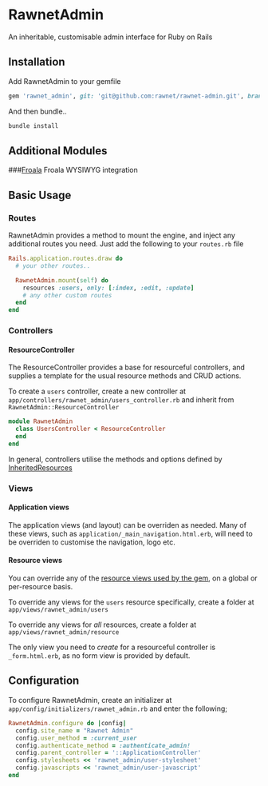 # RawnetAdmin

An inheritable, customisable admin interface for Ruby on Rails

## Installation

Add RawnetAdmin to your gemfile
```ruby
gem 'rawnet_admin', git: 'git@github.com:rawnet/rawnet-admin.git', branch: 'master'
```
And then bundle..
```sh
bundle install
```

## Additional Modules

###[Froala](https://github.com/rawnet/rawnet-admin-froala)
Froala WYSIWYG integration

## Basic Usage

### Routes

RawnetAdmin provides a method to mount the engine, and inject any additional routes you need. Just add the following to your `routes.rb` file

```ruby
Rails.application.routes.draw do
  # your other routes..

  RawnetAdmin.mount(self) do
    resources :users, only: [:index, :edit, :update]
    # any other custom routes
  end
end
```

### Controllers

#### ResourceController

The ResourceController provides a base for resourceful controllers, and supplies a template for the usual resource methods and CRUD actions. 

To create a `users` controller, create a new controller at `app/controllers/rawnet_admin/users_controller.rb` and inherit from `RawnetAdmin::ResourceController`

```ruby
module RawnetAdmin
  class UsersController < ResourceController
  end
end
```

In general, controllers utilise the methods and options defined by [InheritedResources](https://github.com/josevalim/inherited_resources)

### Views

#### Application views

The application views (and layout) can be overriden as needed. Many of these views, such as `application/_main_navigation.html.erb`, will need to be overriden to customise the navigation, logo etc. 

#### Resource views

You can override any of the [resource views used by the gem](https://github.com/rawnet/rawnet-admin/tree/master/app/views/rawnet_admin/resource), on a global or per-resource basis.

To override any views for the `users` resource specifically, create a folder at `app/views/rawnet_admin/users`

To override any views for _all_ resources, create a folder at `app/views/rawnet_admin/resource`

The only view you need to *create* for a resourceful controller is `_form.html.erb`, as no form view is provided by default. 

## Configuration

To configure RawnetAdmin, create an initializer at `app/config/initializers/rawnet_admin.rb` and enter the following;

```ruby
RawnetAdmin.configure do |config|
  config.site_name = "Rawnet Admin"
  config.user_method = :current_user
  config.authenticate_method = :authenticate_admin!
  config.parent_controller = '::ApplicationController'
  config.stylesheets << 'rawnet_admin/user-stylesheet'
  config.javascripts << 'rawnet_admin/user-javascript'
end
```
